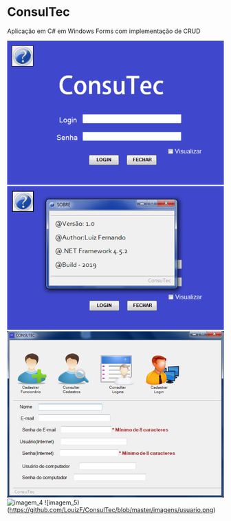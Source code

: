 # ConsulTec
Aplicação em C# em Windows Forms com implementação de CRUD

![imagem_1](https://github.com/LouizF/ConsulTec/blob/master/imagens/Tela-Login.png)
![imagem_2](https://github.com/LouizF/ConsulTec/blob/master/imagens/Sobre.png)
![imagem_3](https://github.com/LouizF/ConsulTec/blob/master/imagens/Tela-Administrador-Cadastro.png)
![imagem_4](https://github.com/LouizF/ConsulTec/blob/master/imagens/Cadastro-Usu%C3%A1rios.png)
![imagem_5)(https://github.com/LouizF/ConsulTec/blob/master/imagens/usuario.png)

